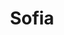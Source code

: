 ---
title: "Sofia"
description: "I study at the university, I like to drive at night to light music. I travel, relax, enjoy life. I give my love and affection to successful men. I know the rules of etiquette perfectly. My appearance at a formal reception or a private party will ensure increased attention to my companion. I freely communicate with representatives of the business community and their partners."
Price: "From 1000$"
height: "165"
weight: "52"
age: "20"
folder: sofia
mainImage: sofia.webp
bustSize: "2"
hairColor: "brunet"
visa: "japan"
images:
  - 1.webp
  - 3.webp
  - 4.webp
---